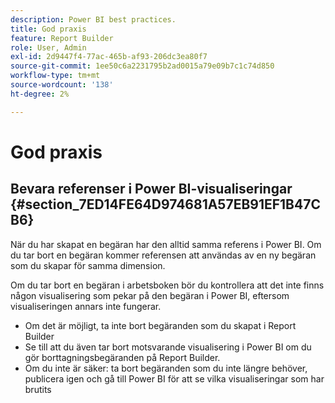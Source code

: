 ```yaml
---
description: Power BI best practices.
title: God praxis
feature: Report Builder
role: User, Admin
exl-id: 2d9447f4-77ac-465b-af93-206dc3ea80f7
source-git-commit: 1ee50c6a2231795b2ad0015a79e09b7c1c74d850
workflow-type: tm+mt
source-wordcount: '138'
ht-degree: 2%

---
```


# God praxis

## Bevara referenser i Power BI-visualiseringar {#section_7ED14FE64D974681A57EB91EF1B47CB6}

När du har skapat en begäran har den alltid samma referens i Power BI. Om du tar bort en begäran kommer referensen att användas av en ny begäran som du skapar för samma dimension.

Om du tar bort en begäran i arbetsboken bör du kontrollera att det inte finns någon visualisering som pekar på den begäran i Power BI, eftersom visualiseringen annars inte fungerar.

* Om det är möjligt, ta inte bort begäranden som du skapat i Report Builder
* Se till att du även tar bort motsvarande visualisering i Power BI om du gör borttagningsbegäranden på Report Builder.
* Om du inte är säker: ta bort begäranden som du inte längre behöver, publicera igen och gå till Power BI för att se vilka visualiseringar som har brutits
